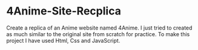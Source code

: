 # 4Anime-Site-Recplica
Create a replica of an Anime website named 4Anime. I just tried to created as much similar to the original site from scratch for practice. To make this project I have used Html, Css and JavaScript.
